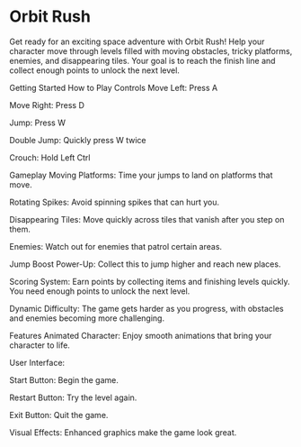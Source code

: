 # Orbit Rush
Get ready for an exciting space adventure with Orbit Rush! Help your character move through levels filled with moving obstacles, tricky platforms, enemies, and disappearing tiles. Your goal is to reach the finish line and collect enough points to unlock the next level.

Getting Started
How to Play
Controls
Move Left: Press A

Move Right: Press D

Jump: Press W

Double Jump: Quickly press W twice

Crouch: Hold Left Ctrl

Gameplay
Moving Platforms: Time your jumps to land on platforms that move.

Rotating Spikes: Avoid spinning spikes that can hurt you.

Disappearing Tiles: Move quickly across tiles that vanish after you step on them.

Enemies: Watch out for enemies that patrol certain areas.

Jump Boost Power-Up: Collect this to jump higher and reach new places.

Scoring System: Earn points by collecting items and finishing levels quickly. You need enough points to unlock the next level.

Dynamic Difficulty: The game gets harder as you progress, with obstacles and enemies becoming more challenging.

Features
Animated Character: Enjoy smooth animations that bring your character to life.

User Interface:

Start Button: Begin the game.

Restart Button: Try the level again.

Exit Button: Quit the game.

Visual Effects: Enhanced graphics make the game look great.
